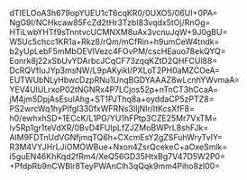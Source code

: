 dTIELOoA3h679opYUEU1cT6cqKR0/0UXO5/06UI+0PA=
NgG9I/NCHkcaw85FcZd2tHr3TzbI83vqdx5tOj/RnOg=
HTiLwbYHTf9sTnntvcUCMNXM8uAx3vcnuJqW+9J0gBU=
W5Uc5chcc1KR1a+Rkz8/rQm/mCfRin+h9umCeW4tndk=
b2yUpLebF5mMbOEVlVezc4FOvPM/cscHEauo78ekQYQ=
Eonrk8j22xSbUvYDArbcJCqCF73zqqKZtD2QHFCUl88=
DcRQVfIuJYp3msNW/L9pAKyikI/PXLoT2PH0aMZCOeA=
EUTWUbNLyHbwcDzpRNu1UnqBGDYAAAZ8wLcnhYWvmaA=
YEV4UlULrxoP02tNGNRx4P7LCjos52p+nTnCT3hCcaA=
jM4jm5DpjAsEsulAhg+ST1PJThq8a+oyddaCP5zPTZ8=
PS2wrcWq1hyPlfgI330fxWFRNs3IIjNIr/ItKcsXfF8=
h0/ewhxhSD+1ECcK/L1PG/YU1hFPtp3CZE25Mr7VxTM=
lv5Rp1gr1teVdXR/0BvD4FUIpLfZJZMoBWPrL8shFJk=
AlM9FDTnUdVGNfjmqTQ6h+CXcmEsY2gZSFuhWryTvIY=
R3M4VYJHrLJiOMOWBue+Nxon4ZsrQcekeC+aOxeSmlk=
i5guEN46KhKqd2fRm4/XeQ56GD35HtxBg7V47D5W2P0=
+PfdpRb9nCWBIr8TeyPWAnClh3qQqk9mm4Piho8zI00=
